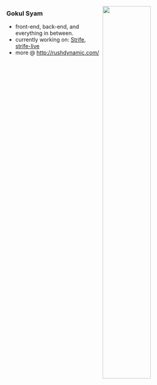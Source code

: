 [<img align="right" width="50%" src="https://github-readme-stats.vercel.app/api?username=rushdynamic&hide=contribs,stars&count_private=true&show_icons=true&theme=tokyonight"/>](http://rushdynamic.com)
### Gokul Syam
- front-end, back-end, and everything in between.
- currently working on: [Strife](https://github.com/RushDynamic/Strife), [strife-live](https://github.com/RushDynamic/strife-live)
- more @ http://rushdynamic.com/

